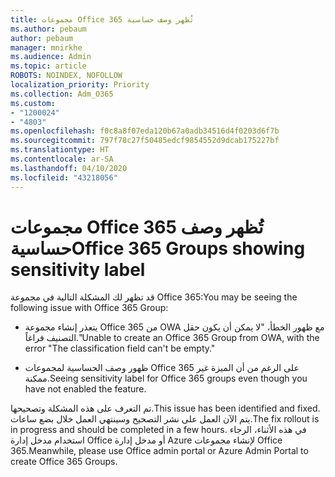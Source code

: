 ```yaml
---
title: مجموعات Office 365 تُظهر وصف حساسية
ms.author: pebaum
author: pebaum
manager: mnirkhe
ms.audience: Admin
ms.topic: article
ROBOTS: NOINDEX, NOFOLLOW
localization_priority: Priority
ms.collection: Adm_O365
ms.custom:
- "1200024"
- "4803"
ms.openlocfilehash: f0c8a8f07eda120b67a0adb34516d4f0203d6f7b
ms.sourcegitcommit: 797f78c27f50485edcf9854552d9dcab175227bf
ms.translationtype: HT
ms.contentlocale: ar-SA
ms.lasthandoff: 04/10/2020
ms.locfileid: "43218056"
---
```

# <a name="office-365-groups-showing-sensitivity-label"></a><span data-ttu-id="d7e0f-102">مجموعات Office 365 تُظهر وصف حساسية</span><span class="sxs-lookup"><span data-stu-id="d7e0f-102">Office 365 Groups showing sensitivity label</span></span>

<span data-ttu-id="d7e0f-103">قد تظهر لك المشكلة التالية في مجموعة Office 365:</span><span class="sxs-lookup"><span data-stu-id="d7e0f-103">You may be seeing the following issue with Office 365 Group:</span></span>

- <span data-ttu-id="d7e0f-104">يتعذر إنشاء مجموعة Office 365 من OWA مع ظهور الخطأ، "لا يمكن أن يكون حقل التصنيف فراغاً."</span><span class="sxs-lookup"><span data-stu-id="d7e0f-104">Unable to create an Office 365 Group from OWA, with the error "The classification field can't be empty."</span></span>

- <span data-ttu-id="d7e0f-105">ظهور وصف الحساسية لمجموعات Office 365 على الرغم من أن الميزة غير ممكنة.</span><span class="sxs-lookup"><span data-stu-id="d7e0f-105">Seeing sensitivity label for Office 365 groups even though you have not enabled the feature.</span></span>

<span data-ttu-id="d7e0f-106">تم التعرف على هذه المشكلة وتصحيحها.</span><span class="sxs-lookup"><span data-stu-id="d7e0f-106">This issue has been identified and fixed.</span></span> <span data-ttu-id="d7e0f-107">يتم الآن العمل على نشر التصحيح وسينتهي العمل خلال بضع ساعات.</span><span class="sxs-lookup"><span data-stu-id="d7e0f-107">The fix rollout is in progress and should be completed in a few hours.</span></span> <span data-ttu-id="d7e0f-108">في هذه الأثناء، الرجاء استخدام مدخل إدارة Office أو مدخل إدارة Azure لإنشاء مجموعات Office 365.</span><span class="sxs-lookup"><span data-stu-id="d7e0f-108">Meanwhile, please use Office admin portal or Azure Admin Portal to create Office 365 Groups.</span></span>  
